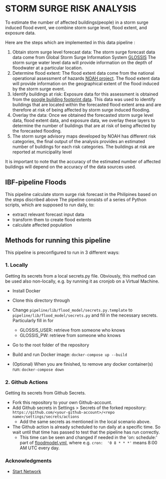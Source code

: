 # STORM SURGE RISK ANALYSIS

To estimate the number of affected buildings(people) in a storm surge induced flood event, we combine storm surge level,
flood extent, and exposure data.

Here are the steps which are implemented in this data pipeline :

  1. Obtain storm surge level forecast data: The storm surge forecast data data come from Global Storm Surge Information System
    [GLOSSIS]( https://www.deltares.nl/en/projects/global-storm-surge-information-system-glossis/) The storm surge water level data will provide information on the depth of floodwater at a particular location.
  2. Determine flood extent: The flood extent data come from the national operational assessment of hazards
    [NOAH project](https://noah.up.edu.ph/).      The flood extent data will provide information on the geographical extent of the flood induced by the storm surge event.
  3. Identify buildings at risk: Exposure data for this assessment is obtained from the [google building footprint data](https://sites.research.google/open-buildings/).
    This data was used to identify buildings that are located within the forecasted flood extent area and are therefore at risk of being affected by storm surge induced flooding.
  4. Overlay the data: Once we obtained the forecasted storm surge level data, flood extent data, and exposure data,
    we overlay these layers to determine the number of buildings that are at risk of being affected by the forecasted flooding.
  5. The storm surge advisory maps developed by NOAH has different risk categories, the final output of the analysis provides an
    estimated number of buildings for each risk categories. The buildings at risk are reported at municipality level

It is important to note that the accuracy of the estimated number of affected buildings will depend on the accuracy of the data sources used.

## IBF-pipeline Floods
This pipeline calculate storm surge risk forecast in the Philipines based on the steps discribed above
The pipeline consists of a series of Python scripts, which are supposed to run daily, to:
- extract relevant forecast input data
- transform them to create flood extents
- calculate affected population

## Methods for running this pipeline

This pipeline is preconfigured to run in 3 different ways:

### 1. Locally
Getting its secrets from a local secrets.py file. 
Obviously, this method can be used also non-locally, e.g. by running it as cronjob on a Virtual Machine.

- Install Docker
- Clone this directory through 
- Change `pipeline/lib/flood_model/secrets.py.template` to `pipeline/lib/flood_model/secrets.py` and fill in the necessary secrets. Particularly fill in for 
  - GLOSSIS_USER: retrieve from someone who knows
  - GLOSSIS_PW: retrieve from someone who knows

- Go to the root folder of the repository
- Build and run Docker image: `docker-compose up --build`
- (Optional) When you are finished, to remove any docker container(s) run: `docker-compose down`



### 2. Github Actions
Getting its secrets from Github Secrets.

- Fork this repository to your own Github-account.
- Add Github secrets in Settings > Secrets of the forked repository: `https://github.com/<your-github-account>/<repo name>/settings/secrets/actions`
  - Add the same secrets as mentioned in the local scenario above.
- The Github action is already scheduled to run daily at a specific time. So wait until that time has passed to test that the pipeline has run correctly.
  - This time can be seen and changed if needed in the 'on: schedule:' part of [floodmodel.yml](.github/workflows/floodmodel.yml), where e.g. `cron:  '0 8 * * *'` means 8:00 AM UTC every day.

### Acknowledgments

- [Start Network](https://startnetwork.org/)
